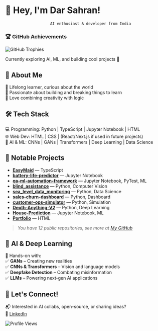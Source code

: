 # 👋 Hey, I'm Dar Sahran!  

                        AI enthusiast & developer from India

### 🏆 GitHub Achievements  
![GitHub Trophies](https://github-profile-trophy.vercel.app/?username=DarSahran&theme=flat&no-bg=true&margin-w=10)

Currently exploring AI, ML, and building cool projects 🚀

## 🚀 About Me  
🔹 Lifelong learner, curious about the world  
🔹 Passionate about building and breaking things to learn  
🔹 Love combining creativity with logic  

## 🛠️ Tech Stack  
💻 Programming: Python | TypeScript | Jupyter Notebook | HTML  
🌐 Web Dev: HTML | CSS | (React/Next.js if used in future projects)  
🤖 AI & ML: CNNs | GANs | Transformers | Deep Learning | Data Science

## 📂 Notable Projects  
- **[EasyMaid](https://github.com/DarSahran/EasyMaid)** — TypeScript  
- **[battery-life-predictor](https://github.com/DarSahran/battery-life-predictor)** — Jupyter Notebook  
- **[qa-ml-automation-framework](https://github.com/DarSahran/qa-ml-automation-framework)** — Jupyter Notebook, PyTest, ML  
- **[blind_assistance](https://github.com/DarSahran/blind_assistance)** — Python, Computer Vision  
- **[sea_level_data_monitoring](https://github.com/DarSahran/sea_level_data_monitoring)** — Python, Data Science  
- **[sales-churn-dashboard](https://github.com/DarSahran/sales-churn-dashboard)** — Python, Dashboard  
- **[customer-ops-simulator](https://github.com/DarSahran/customer-ops-simulator)** — Python, Simulation  
- **[Depth-Anything-V2](https://github.com/DarSahran/Depth-Anything-V2)** — Python, Deep Learning  
- **[House-Prediction](https://github.com/DarSahran/House-Prediction)** — Jupyter Notebook, ML  
- **[Portfolio](https://github.com/DarSahran/Portfolio)** — HTML

> _You have 12 public repositories, see more at [My GitHub](https://github.com/search?q=user:DarSahran&per_page=100&sort=updated&order=desc&type=Repositories)_

## 🧠 AI & Deep Learning  
🚀 Hands-on with:  
✅ **GANs** – Creating new realities  
✅ **CNNs & Transformers** – Vision and language models  
✅ **Deepfake Detection** – Combating misinformation  
✅ **LLMs** – Powering next-gen AI applications  

## 🌟 Let's Connect!  
📬 Interested in AI collabs, open-source, or sharing ideas?  
📌 [LinkedIn](https://www.linkedin.com/in/[your-linkedin]/)  

![Profile Views](https://komarev.com/ghpvc/?username=DarSahran&style=flat-square)  
